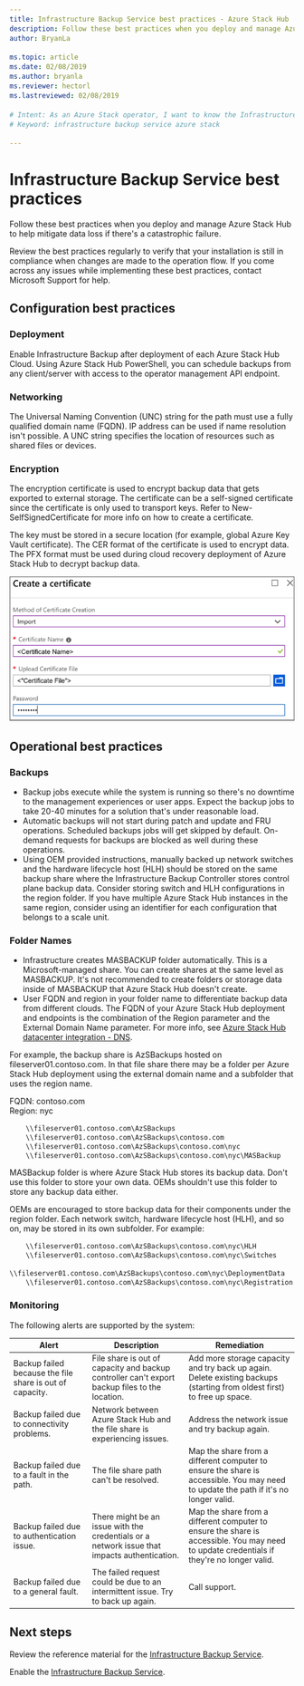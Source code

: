 ```yaml
---
title: Infrastructure Backup Service best practices - Azure Stack Hub 
description: Follow these best practices when you deploy and manage Azure Stack Hub to help mitigate data loss if there's a catastrophic failure.
author: BryanLa

ms.topic: article
ms.date: 02/08/2019
ms.author: bryanla
ms.reviewer: hectorl
ms.lastreviewed: 02/08/2019

# Intent: As an Azure Stack operator, I want to know the Infrastructure Backup Services best practices.
# Keyword: infrastructure backup service azure stack

---
```


# Infrastructure Backup Service best practices

Follow these best practices when you deploy and manage Azure Stack Hub to help mitigate data loss if there's a catastrophic failure.

Review the best practices regularly to verify that your installation is still in compliance when changes are made to the operation flow. If you come across any issues while implementing these best practices, contact Microsoft Support for help.

## Configuration best practices

### Deployment

Enable Infrastructure Backup after deployment of each Azure Stack Hub Cloud. Using Azure Stack Hub PowerShell, you can schedule backups from any client/server with access to the operator management API endpoint.

### Networking

The Universal Naming Convention (UNC) string for the path must use a fully qualified domain name (FQDN). IP address can be used if name resolution isn't possible. A UNC string specifies the location of resources such as shared files or devices.

### Encryption

The encryption certificate is used to encrypt backup data that gets exported to external storage. The certificate can be a self-signed certificate since the certificate is only used to transport keys. Refer to New-SelfSignedCertificate for more info on how to create a certificate.
  
The key must be stored in a secure location (for example, global Azure Key Vault certificate). The CER format of the certificate is used to encrypt data. The PFX format must be used during cloud recovery deployment of Azure Stack Hub to decrypt backup data.

![Stored the certificate in a secure location.](media/azure-stack-backup/azure-stack-backup-encryption-store-cert.png)

## Operational best practices

### Backups

 - Backup jobs execute while the system is running so there's no downtime to the management experiences or user apps. Expect the backup jobs to take 20-40 minutes for a solution that's under reasonable load.
 - Automatic backups will not start during patch and update and FRU operations. Scheduled backups jobs will get skipped by default. On-demand requests for backups are blocked as well during these operations.    
 - Using OEM provided instructions, manually backed up network switches and the hardware lifecycle host (HLH) should be stored on the same backup share where the Infrastructure Backup Controller stores control plane backup data. Consider storing switch and HLH configurations in the region folder. If you have multiple Azure Stack Hub instances in the same region, consider using an identifier for each configuration that belongs to a scale unit.

### Folder Names

 - Infrastructure creates MASBACKUP folder automatically. This is a Microsoft-managed share. You can create shares at the same level as MASBACKUP. It's not recommended to create folders or storage data inside of MASBACKUP that Azure Stack Hub doesn't create.
 -  User FQDN and region in your folder name to differentiate backup data from different clouds. The FQDN of your Azure Stack Hub deployment and endpoints is the combination of the Region parameter and the External Domain Name parameter. For more info, see [Azure Stack Hub datacenter integration - DNS](azure-stack-integrate-dns.md).

For example, the backup share is AzSBackups hosted on fileserver01.contoso.com. In that file share there may be a folder per Azure Stack Hub deployment using the external domain name and a subfolder that uses the region name.

FQDN: contoso.com  
Region: nyc

```console
    \\fileserver01.contoso.com\AzSBackups
    \\fileserver01.contoso.com\AzSBackups\contoso.com
    \\fileserver01.contoso.com\AzSBackups\contoso.com\nyc
    \\fileserver01.contoso.com\AzSBackups\contoso.com\nyc\MASBackup
```

MASBackup folder is where Azure Stack Hub stores its backup data. Don't use this folder to store your own data. OEMs shouldn't use this folder to store any backup data either.

OEMs are encouraged to store backup data for their components under the region folder. Each network switch, hardware lifecycle host (HLH), and so on, may be stored in its own subfolder. For example:

```console
    \\fileserver01.contoso.com\AzSBackups\contoso.com\nyc\HLH
    \\fileserver01.contoso.com\AzSBackups\contoso.com\nyc\Switches
    \\fileserver01.contoso.com\AzSBackups\contoso.com\nyc\DeploymentData
    \\fileserver01.contoso.com\AzSBackups\contoso.com\nyc\Registration
```

### Monitoring

The following alerts are supported by the system:

| Alert                                                   | Description                                                                                     | Remediation                                                                                                                                |
|---------------------------------------------------------|-------------------------------------------------------------------------------------------------|--------------------------------------------------------------------------------------------------------------------------------------------|
| Backup failed because the file share is out of capacity. | File share is out of capacity and backup controller can't export backup files to the location. | Add more storage capacity and try back up again. Delete existing backups (starting from oldest first) to free up space.                    |
| Backup failed due to connectivity problems.             | Network between Azure Stack Hub and the file share is experiencing issues.                          | Address the network issue and try backup again.                                                                                            |
| Backup failed due to a fault in the path.                | The file share path can't be resolved.                                                          | Map the share from a different computer to ensure the share is accessible. You may need to update the path if it's no longer valid.       |
| Backup failed due to authentication issue.               | There might be an issue with the credentials or a network issue that impacts authentication.    | Map the share from a different computer to ensure the share is accessible. You may need to update credentials if they're no longer valid. |
| Backup failed due to a general fault.                    | The failed request could be due to an intermittent issue. Try to back up again.                    | Call support.                                                                                                                               |

## Next steps

Review the reference material for the [Infrastructure Backup Service](azure-stack-backup-reference.md).

Enable the [Infrastructure Backup Service](azure-stack-backup-enable-backup-console.md).
